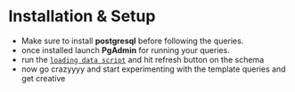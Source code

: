 # Installation & Setup
- Make sure to install **postgresql** before following the queries.
- once installed launch **PgAdmin** for running your queries.
- run the [`loading data script`](https://github.com/shyamgupta196/SQL/blob/main/basics-getting%20started/loading-data.sql) and hit refresh button on the schema
- now go crazyyyy and start experimenting with the template queries and get creative 
